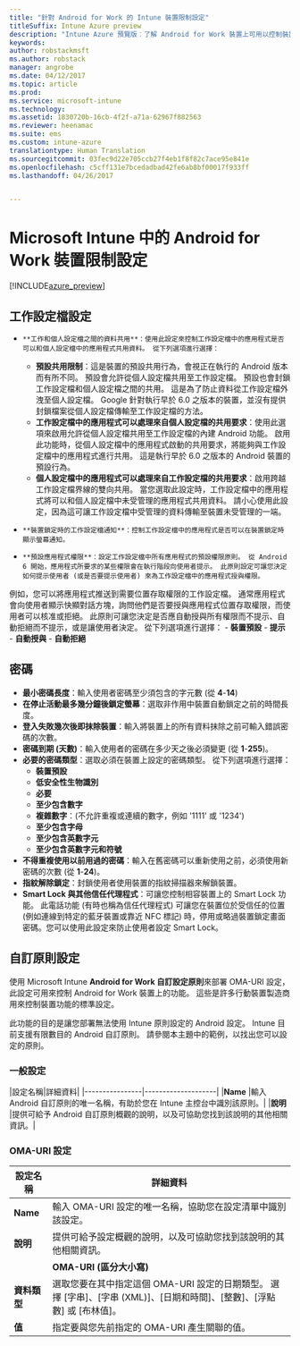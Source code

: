 ```yaml
---
title: "針對 Android for Work 的 Intune 裝置限制設定"
titleSuffix: Intune Azure preview
description: "Intune Azure 預覽版︰了解 Android for Work 裝置上可用以控制裝置設定與功能的 Intune 設定。"
keywords: 
author: robstackmsft
ms.author: robstack
manager: angrobe
ms.date: 04/12/2017
ms.topic: article
ms.prod: 
ms.service: microsoft-intune
ms.technology: 
ms.assetid: 1830720b-16cb-4f2f-a71a-62967f882563
ms.reviewer: heenamac
ms.suite: ems
ms.custom: intune-azure
translationtype: Human Translation
ms.sourcegitcommit: 03fec9d22e705ccb27f4eb1f8f82c7ace95e841e
ms.openlocfilehash: c5cff131e7bcedadbad42fe6ab8bf00017f933ff
ms.lasthandoff: 04/26/2017


---
```


# <a name="android-for-work-device-restriction-settings-in-microsoft-intune"></a>Microsoft Intune 中的 Android for Work 裝置限制設定

[!INCLUDE[azure_preview](../includes/azure_preview.md)]

## <a name="work-profile-settings"></a>工作設定檔設定
-     **工作和個人設定檔之間的資料共用**：使用此設定來控制工作設定檔中的應用程式是否可以和個人設定檔中的應用程式共用資料。 從下列選項進行選擇：
    - **預設共用限制**：這是裝置的預設共用行為，會視正在執行的 Android 版本而有所不同。 預設會允許從個人設定檔共用至工作設定檔。 預設也會封鎖工作設定檔和個人設定檔之間的共用。 這是為了防止資料從工作設定檔外洩至個人設定檔。 Google 針對執行早於 6.0 之版本的裝置，並沒有提供封鎖檔案從個人設定檔傳輸至工作設定檔的方法。  
    - **工作設定檔中的應用程式可以處理來自個人設定檔的共用要求**：使用此選項來啟用允許從個人設定檔共用至工作設定檔的內建 Android 功能。 啟用此功能時，從個人設定檔中的應用程式啟動的共用要求，將能夠與工作設定檔中的應用程式進行共用。 這是執行早於 6.0 之版本的 Android 裝置的預設行為。
    - **個人設定檔中的應用程式可以處理來自工作設定檔的共用要求**：啟用跨越工作設定檔界線的雙向共用。 當您選取此設定時，工作設定檔中的應用程式將可以和個人設定檔中未受管理的應用程式共用資料。  請小心使用此設定，因為這可讓工作設定檔中受管理的資料傳輸至裝置未受管理的一端。


-     **裝置鎖定時的工作設定檔通知**：控制工作設定檔中的應用程式是否可以在裝置鎖定時顯示螢幕通知。
-     **預設應用程式權限**：設定工作設定檔中所有應用程式的預設權限原則。 從 Android 6 開始，應用程式所要求的某些權限會在執行階段向使用者提示。 此原則設定可讓您決定如何提示使用者 (或是否要提示使用者) 來為工作設定檔中的應用程式授與權限。
例如，您可以將應用程式推送到需要位置存取權限的工作設定檔。 通常應用程式會向使用者顯示快顯對話方塊，詢問他們是否要授與應用程式位置存取權限，而使用者可以核准或拒絕。 此原則可讓您決定是否應自動授與所有權限而不提示、自動拒絕而不提示，或是讓使用者決定。 從下列選項進行選擇：
    -     **裝置預設**
    -     **提示**
    -     **自動授與**
    -     **自動拒絕**

## <a name="password"></a>密碼

- **最小密碼長度**：輸入使用者密碼至少須包含的字元數 (從 **4**-**14**)
- **在停止活動最多幾分鐘後鎖定螢幕**：選取非作用中裝置自動鎖定之前的時間長度。
- **登入失敗幾次後即抹除裝置**：輸入將裝置上的所有資料抹除之前可輸入錯誤密碼的次數。
- **密碼到期 (天數)**：輸入使用者的密碼在多少天之後必須變更 (從 **1**-**255**)。
- **必要的密碼類型**：選取必須在裝置上設定的密碼類型。 從下列選項進行選擇：
    - **裝置預設**
    - **低安全性生物識別**
    - **必要**
    - **至少包含數字**
    - **複雜數字**：(不允許重複或連續的數字，例如 '1111' 或 '1234')
    - **至少包含字母**
    - **至少包含英數字元**
    - **至少包含英數字元和符號**
- **不得重複使用以前用過的密碼**：輸入在舊密碼可以重新使用之前，必須使用新密碼的次數 (從 **1**-**24**)。
- **指紋解除鎖定**：封鎖使用者使用裝置的指紋掃描器來解鎖裝置。
- **Smart Lock 與其他信任代理程式**：可讓您控制相容裝置上的 Smart Lock 功能。 此電話功能 (有時也稱為信任代理程式) 可讓您在裝置位於受信任的位置 (例如連線到特定的藍牙裝置或靠近 NFC 標記) 時，停用或略過裝置鎖定畫面密碼。您可以使用此設定來防止使用者設定 Smart Lock。

## <a name="custom-policy-settings"></a>自訂原則設定
使用 Microsoft Intune **Android for Work 自訂設定原則**來部署 OMA-URI 設定，此設定可用來控制 Android for Work 裝置上的功能。 這些是許多行動裝置製造商用來控制裝置功能的標準設定。

此功能的目的是讓您部署無法使用 Intune 原則設定的 Android 設定。
Intune 目前支援有限數目的 Android 自訂原則。 請參閱本主題中的範例，以找出您可以設定的原則。

### <a name="general-settings"></a>一般設定

|設定名稱|詳細資料|
    |----------------|--------------------|
    |**Name** |輸入 Android 自訂原則的唯一名稱，有助於您在 Intune 主控台中識別該原則。|
    |**說明** |提供可給予 Android 自訂原則概觀的說明，以及可協助您找到該說明的其他相關資訊。|

### <a name="oma-uri-settings"></a>OMA-URI 設定

  |設定名稱|詳細資料|
  |--------|--------------------|
  |**Name** |輸入 OMA-URI 設定的唯一名稱，協助您在設定清單中識別該設定。|
  |**說明** |提供可給予設定概觀的說明，以及可協助您找到該說明的其他相關資訊。|
    |**OMA-URI (區分大小寫)** |指定您想要提供設定的 OMA-URI。|
  |**資料類型** |選取您要在其中指定這個 OMA-URI 設定的日期類型。 選擇 [字串]、[字串 (XML)]、[日期和時間]、[整數]、[浮點數] 或 [布林值]。|
  |**值** |指定要與您先前指定的 OMA-URI 產生關聯的值。|

